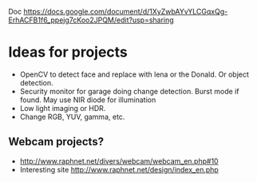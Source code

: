 Doc
https://docs.google.com/document/d/1XyZwbAYvYLCGqxQg-ErhACFB1f6_ppejg7cKoo2JPQM/edit?usp=sharing


# Ideas for projects
* OpenCV to detect face and replace with lena or the Donald. Or object detection.  
* Security monitor for garage doing change detection. Burst mode if found. May use NIR diode for illumination  
* Low light imaging or HDR.  
* Change RGB, YUV, gamma, etc.  

## Webcam projects?  
* http://www.raphnet.net/divers/webcam/webcam_en.php#10  
* Interesting site http://www.raphnet.net/design/index_en.php  

